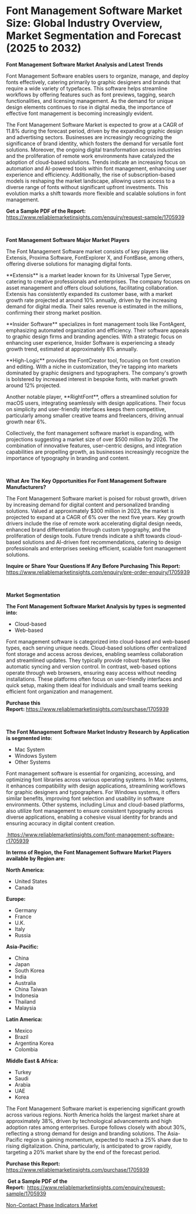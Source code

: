 <p><h1>Font Management Software Market Size: Global Industry Overview, Market Segmentation and Forecast (2025 to 2032)</h1></p><p><strong>Font Management Software Market Analysis and Latest Trends</strong></p>
<p><p>Font Management Software enables users to organize, manage, and deploy fonts effectively, catering primarily to graphic designers and brands that require a wide variety of typefaces. This software helps streamline workflows by offering features such as font previews, tagging, search functionalities, and licensing management. As the demand for unique design elements continues to rise in digital media, the importance of effective font management is becoming increasingly evident.</p><p>The Font Management Software Market is expected to grow at a CAGR of 11.8% during the forecast period, driven by the expanding graphic design and advertising sectors. Businesses are increasingly recognizing the significance of brand identity, which fosters the demand for versatile font solutions. Moreover, the ongoing digital transformation across industries and the proliferation of remote work environments have catalyzed the adoption of cloud-based solutions. Trends indicate an increasing focus on automation and AI-powered tools within font management, enhancing user experience and efficiency. Additionally, the rise of subscription-based models is reshaping the market landscape, allowing users access to a diverse range of fonts without significant upfront investments. This evolution marks a shift towards more flexible and scalable solutions in font management.</p></p>
<p><strong>Get a Sample PDF of the Report:&nbsp;</strong> <a href="https://www.reliablemarketinsights.com/enquiry/request-sample/1705939?utm_campaign=1887&utm_medium=2&utm_source=Github&utm_content=ia&utm_term=10012025&utm_id=font-management-software">https://www.reliablemarketinsights.com/enquiry/request-sample/1705939</a></p>
<p>&nbsp;</p>
<p><strong>Font Management Software Major Market Players</strong></p>
<p><p>The Font Management Software market consists of key players like Extensis, Proxima Software, FontExplorer X, and FontBase, among others, offering diverse solutions for managing digital fonts.</p><p>**Extensis** is a market leader known for its Universal Type Server, catering to creative professionals and enterprises. The company focuses on asset management and offers cloud solutions, facilitating collaboration. Extensis has consistently expanded its customer base, with a market growth rate projected at around 10% annually, driven by the increasing demand for digital media. Their sales revenue is estimated in the millions, confirming their strong market position.</p><p>**Insider Software** specializes in font management tools like FontAgent, emphasizing automated organization and efficiency. Their software appeals to graphic design firms and branding agencies. With a strategic focus on enhancing user experience, Insider Software is experiencing a steady growth trend, estimated at approximately 8% annually. </p><p>**High-Logic** provides the FontCreator tool, focusing on font creation and editing. With a niche in customization, they're tapping into markets dominated by graphic designers and typographers. The company's growth is bolstered by increased interest in bespoke fonts, with market growth around 12% projected.</p><p>Another notable player, **RightFont**, offers a streamlined solution for macOS users, integrating seamlessly with design applications. Their focus on simplicity and user-friendly interfaces keeps them competitive, particularly among smaller creative teams and freelancers, driving annual growth near 6%.</p><p>Collectively, the font management software market is expanding, with projections suggesting a market size of over $500 million by 2026. The combination of innovative features, user-centric designs, and integration capabilities are propelling growth, as businesses increasingly recognize the importance of typography in branding and content.</p></p>
<p>&nbsp;</p>
<p><strong>What Are The Key Opportunities For Font Management Software Manufacturers?</strong></p>
<p><p>The Font Management Software market is poised for robust growth, driven by increasing demand for digital content and personalized branding solutions. Valued at approximately $300 million in 2023, the market is projected to expand at a CAGR of 6% over the next five years. Key growth drivers include the rise of remote work accelerating digital design needs, enhanced brand differentiation through custom typography, and the proliferation of design tools. Future trends indicate a shift towards cloud-based solutions and AI-driven font recommendations, catering to design professionals and enterprises seeking efficient, scalable font management solutions.</p></p>
<p><strong>Inquire or Share Your Questions If Any Before Purchasing This Report:</strong> <a href="https://www.reliablemarketinsights.com/enquiry/pre-order-enquiry/1705939?utm_campaign=1887&utm_medium=2&utm_source=Github&utm_content=ia&utm_term=10012025&utm_id=font-management-software">https://www.reliablemarketinsights.com/enquiry/pre-order-enquiry/1705939</a></p>
<p>&nbsp;</p>
<p><strong>Market Segmentation</strong></p>
<p><strong>The Font Management Software Market Analysis by types is segmented into:</strong></p>
<p><ul><li>Cloud-based</li><li>Web-based</li></ul></p>
<p><p>Font management software is categorized into cloud-based and web-based types, each serving unique needs. Cloud-based solutions offer centralized font storage and access across devices, enabling seamless collaboration and streamlined updates. They typically provide robust features like automatic syncing and version control. In contrast, web-based options operate through web browsers, ensuring easy access without needing installations. These platforms often focus on user-friendly interfaces and quick setup, making them ideal for individuals and small teams seeking efficient font organization and management.</p></p>
<p><strong>Purchase this Report:&nbsp;</strong><a href="https://www.reliablemarketinsights.com/purchase/1705939?utm_campaign=1887&utm_medium=2&utm_source=Github&utm_content=ia&utm_term=10012025&utm_id=font-management-software">https://www.reliablemarketinsights.com/purchase/1705939</a></p>
<p>&nbsp;</p>
<p><strong>The Font Management Software Market Industry Research by Application is segmented into:</strong></p>
<p><ul><li>Mac System</li><li>Windows System</li><li>Other Systems</li></ul></p>
<p><p>Font management software is essential for organizing, accessing, and optimizing font libraries across various operating systems. In Mac systems, it enhances compatibility with design applications, streamlining workflows for graphic designers and typographers. For Windows systems, it offers similar benefits, improving font selection and usability in software environments. Other systems, including Linux and cloud-based platforms, also utilize font management to ensure consistent typography across diverse applications, enabling a cohesive visual identity for brands and ensuring accuracy in digital content creation.</p></p>
<p><a href="https://www.reliablemarketinsights.com/font-management-software-r1705939?utm_campaign=1887&utm_medium=2&utm_source=Github&utm_content=ia&utm_term=10012025&utm_id=font-management-software">&nbsp;https://www.reliablemarketinsights.com/font-management-software-r1705939</a></p>
<p><strong>In terms of Region, the Font Management Software Market Players available by Region are:</strong></p>
<p>
    <p> <strong> North America: </strong>
        <ul>
            <li>United States</li>
            <li>Canada</li>
        </ul>
        </p> 
    <p> <strong> Europe: </strong>
        <ul>
            <li>Germany</li>
            <li>France</li>
            <li>U.K.</li>
            <li>Italy</li>
            <li>Russia</li>
        </ul>
        </p> 
    <p> <strong> Asia-Pacific: </strong>
        <ul>
            <li>China</li>
            <li>Japan</li>
            <li>South Korea</li>
            <li>India</li>
            <li>Australia</li>
            <li>China Taiwan</li>
            <li>Indonesia</li>
            <li>Thailand</li>
            <li>Malaysia</li>
        </ul>
        </p> 
    <p> <strong> Latin America: </strong>
        <ul>
            <li>Mexico</li>
            <li>Brazil</li>
            <li>Argentina Korea</li>
            <li>Colombia</li>
        </ul>
        </p> 
    <p> <strong> Middle East & Africa: </strong>
        <ul>
            <li>Turkey</li>
            <li>Saudi</li>
            <li>Arabia</li>
            <li>UAE</li>
            <li>Korea</li>
        </ul>
    </p>
    </p>
<p><p>The Font Management Software market is experiencing significant growth across various regions. North America holds the largest market share at approximately 38%, driven by technological advancements and high adoption rates among enterprises. Europe follows closely with about 30%, reflecting a strong demand for design and branding solutions. The Asia-Pacific region is gaining momentum, expected to reach a 25% share due to rising digitalization. China, particularly, is anticipated to grow rapidly, targeting a 20% market share by the end of the forecast period.</p></p>
<p><strong>Purchase this Report: </strong><a href="https://www.reliablemarketinsights.com/purchase/1705939?utm_campaign=1887&utm_medium=2&utm_source=Github&utm_content=ia&utm_term=10012025&utm_id=font-management-software">https://www.reliablemarketinsights.com/purchase/1705939</a></p>
<p>&nbsp;<strong>Get a Sample PDF of the Report:&nbsp;&nbsp;</strong><a href="https://www.reliablemarketinsights.com/enquiry/request-sample/1705939?utm_campaign=1887&utm_medium=2&utm_source=Github&utm_content=ia&utm_term=10012025&utm_id=font-management-software">https://www.reliablemarketinsights.com/enquiry/request-sample/1705939</a></p>
<p><strong></strong></p>
<p><p><a href="https://github.com/julyju69/Market-Research-Report-List-5/blob/main/non-contact-phase-indicators-market.md?utm_campaign=1887&utm_medium=2&utm_source=Github&utm_content=ia&utm_term=10012025&utm_id=font-management-software">Non-Contact Phase Indicators Market</a></p></p>